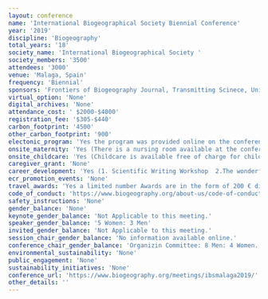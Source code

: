 ```yaml
---
layout: conference 
name: 'International Biogeographical Society Biennial Conference'
year: '2019'
discipline: 'Biogeography'
total_years: '18'
society_name: 'International Biogeographical Society '
society_members: '3500'
attendees: '3000'
venue: 'Malaga, Spain'
frequency: 'Biennial'
sponsors: 'Frontiers of Biogeography Journal, Transmitting Scinece, Universidad de Malaga'
virtual_option: 'None'
digital_archives: 'None'
attendance_cost: ' $2000-$4000'
registration_fee: '$305-$440'
carbon_footprint: '4500'
other_carbon_footprint: '900'
electonic_program: 'Yes the program was provided online on the conference website in .pdf and interactive versions.'
onsite_maternity: 'Yes (There is a nursing room available at the conference centre and babies/nursing mothers are welcome at the conference itself, however children ages 0-2 are unable to be offered childcare due to restrictions that apply regarding facilities and qualification of personnel. )'
onsite_childcare: 'Yes (Childcare is available free of charge for children ages 3-12 at the conference venue.  There is a nursing room available at the conference centre and babies/nursing mothers are welcome at the conference itself, however children ages 0-2 are unable to be offered childcare due to restrictions that apply regarding facilities and qualification of personnel. This service is provided free of charge for IBS Malaga 2019 conference attendees. Staffed by trained personnel, with crafts and activities, Hours available:   8 am – 8pm '
caregiver_grant: 'None'
career_development: 'Yes (1. Scientific Writing Workshop  2.The wonderful world of Github 3. How to make a video of your research 4.Making your CV stand out)'
ecr_promotion_events: 'None'
travel_awards: 'Yes a limited number Awards are in the form of 200 € discount on registration,  and assessed on need or need-plus-merit.'
code_of_conduct: 'https://www.biogeography.org/about-us/code-of-conduct/'
safety_instructions: 'None'
gender_balance: 'None'
keynote_gender_balance: 'Not Applicable to this meeting.'
speaker_gender_balance: '5 Women: 3 Men'
invited_gender_balance: 'Not Applicable to this meeting.'
session_chair_gender_balance: 'No information available online.'
conference_chair_gender_balance: 'Organizin Committee: 8 Men: 4 Women. Program Review Committee: 12 Men: 2 Women'
environmental_sustainability: 'None'
public_engagement: 'None'
sustainability_initiatives: 'None'
conference_url: 'https://www.biogeography.org/meetings/ibsmalaga2019/'
other_details: ''
---
```


